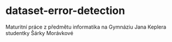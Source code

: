 # dataset-error-detection
Maturitní práce z předmětu informatika na Gymnáziu Jana Keplera studentky Šárky Morávkové 
